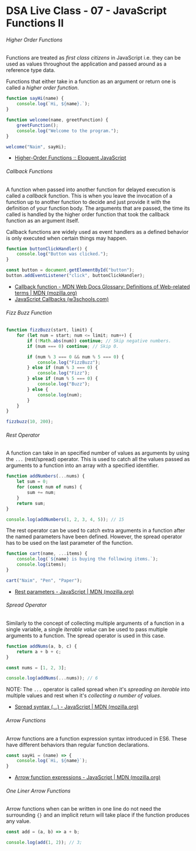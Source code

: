 # DSA Live Class - 07 - JavaScript Functions II

###### Higher Order Functions

Functions are treated as *first class citizens* in JavaScript i.e. they can be
used as values throughout the application and passed around as a reference type
data.

Functions that either take in a function as an argument or return one is called
a *higher order function*.

```javascript
function sayHi(name) {
    console.log(`Hi, ${name}.`);
}

function welcome(name, greetFunction) {
    greetFunction();
    console.log("Welcome to the program.");
}

welcome("Naim", sayHi);
```

- [Higher-Order Functions :: Eloquent JavaScript](https://eloquentjavascript.net/3rd_edition/05_higher_order.html#h_xxCc98lOBK)

###### Callback Functions

A function when passed into another function for delayed execution is called a
*callback* function. This is when you leave the invocation of a function up to
another function to decide and just provide it with the definition of your
function body. The arguments that are passed, the time its called is handled by
the higher order function that took the callback function as an argument itself.

Callback functions are widely used as event handlers as a defined behavior is
only executed when certain things may happen.

```javascript
function buttonClickHandler() {
    console.log("Button was clicked.");
}

const button = document.getElementById("button");
button.addEventListener("click", buttonClickHandler);
```

- [Callback function - MDN Web Docs Glossary: Definitions of Web-related terms | MDN (mozilla.org)](https://developer.mozilla.org/en-US/docs/Glossary/Callback_function)
- [JavaScript Callbacks (w3schools.com)](https://www.w3schools.com/js/js_callback.asp)

###### Fizz Buzz Function

```javascript
function fizzBuzz(start, limit) {
    for (let num = start; num <= limit; num++) {
        if (!Math.abs(num)) continue; // Skip negative numbers.
        if (num === 0) continue; // Skip 0.

        if (num % 3 === 0 && num % 5 === 0) {
            console.log("FizzBuzz");
        } else if (num % 3 === 0) {
            console.log("Fizz");
        } else if (num % 5 === 0) {
            console.log("Buzz");
        } else {
            console.log(num);
        }
    }
}

fizzbuzz(10, 200);
```

###### Rest Operator

A function can take in an specified number of values as arguments by using
the `...` (rest/spread) operator. This is used to catch all the values passed as
arguments to a function into an array with a specified identifier.

```javascript
function addNumbers(...nums) {
    let sum = 0;
    for (const num of nums) {
        sum += num;
    }
    return sum;
}

console.log(addNumbers(1, 2, 3, 4, 5)); // 15
```

The rest operator can be used to catch extra arguments in a function after the
named parameters have been defined. However, the spread operator has to be used
on the last parameter of the function.

```javascript
function cart(name, ...items) {
    console.log(`${name} is buying the following items.`);
    console.log(items);
}

cart("Naim", "Pen", "Paper");
```

- [Rest parameters - JavaScript | MDN (mozilla.org)](https://developer.mozilla.org/en-US/docs/Web/JavaScript/Reference/Functions/rest_parameters)

###### Spread Operator

Similarly to the concept of collecting multiple arguments of a function in a
single variable, a single *iterable value* can be used to pass multiple
arguments to a function. The spread operator is used in this case.

```javascript
function addNums(a, b, c) {
    return a + b + c;
}

const nums = [1, 2, 3];

console.log(addNums(...nums)); // 6
```

NOTE: The `...` operator is called spread when it's *spreading an iterable* into
multiple values and rest when it's *collecting a number of values*.

- [Spread syntax (...) - JavaScript | MDN (mozilla.org)](https://developer.mozilla.org/en-US/docs/Web/JavaScript/Reference/Operators/Spread_syntax)

###### Arrow Functions

Arrow functions are a function expression syntax introduced in ES6. These have
different behaviors than regular function declarations.

```javascript
const sayHi = (name) => {
    console.log(`Hi, ${name}`);
}
```

- [Arrow function expressions - JavaScript | MDN (mozilla.org)](https://developer.mozilla.org/en-US/docs/Web/JavaScript/Reference/Functions/Arrow_functions)

###### One Liner Arrow Functions

Arrow functions when can be written in one line do not need the surrounding `{}`
and an implicit return will take place if the function produces any value.

```javascript
const add = (a, b) => a + b;

console.log(add(1, 2)); // 3;
```
